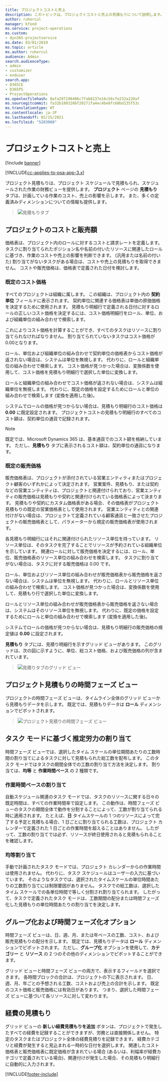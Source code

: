 ```yaml
---
title: プロジェクトコストと売上
description: このトピックは、プロジェクトコストと売上の見積もりについて説明します。
author: ruhercul
manager: kfend
ms.service: project-operations
ms.custom:
- dyn365-projectservice
ms.date: 03/01/2019
ms.topic: article
ms.author: ruhercul
audience: Admin
search.audienceType:
- admin
- customizer
- enduser
search.app:
- D365CE
- D365PS
- ProjectOperations
ms.openlocfilehash: 8afa297190406c7fab8237e16c56cfe232a220af
ms.sourcegitcommit: fa32b1893286f20271fa4ec4be8fc68bd135f53c
ms.translationtype: HT
ms.contentlocale: ja-JP
ms.lasthandoff: 02/15/2021
ms.locfileid: "5283960"
---
```

# <a name="project-costs-and-revenue"></a>プロジェクトコストと売上

[!include [banner](../includes/psa-now-project-operations.md)]

[!INCLUDE[cc-applies-to-psa-app-3.x](../includes/cc-applies-to-psa-app-3x.md)]

プロジェクト見積もりは、プロジェクト スケジュールで見積もられ、スケジュールされた作業の財務ビューを提供します。 **プロジェクト** ページの **見積もり** タブは、計画している作業のコスト、売上の影響を示します。 また、多くの定義済みディメンションについての情報も提供します。 

> ![見積もりタブ](media/project-5.png)

## <a name="cost-and-sales-values-of-the-project"></a>プロジェクトのコストと販売額

価格表は、プロジェクト内のロールに対するコストと請求レートを定義します。 タスクに割り当てられたポジション名や名前の付いたリソースに関連したロールに基づき、作業のコストや売上の影響を判断できます。 (汎用または名前の付いた) 割り当てがないタスクがある場合は、コストや売上の見積もりを取得できません。 コストや販売価格は、価格表で定義された日付を検討します。

### <a name="default-cost-price"></a>既定のコスト価格  

すべてのプロジェクトは組織に属します。 この組織は、プロジェクト内の **契約単位** フィールドに表示されます。 契約単位に関連する価格表は単価の原価価格を決定するために使用されます。 見積もり明細行で定義される日付に対するロールの正しいコスト価格を決定するには、コスト価格明細行をロール、単位、および組織単位の組み合わせで検索します。 

これによりコスト価格を計算することができ、すべてのタスクはリソースに割り当てられなければなりません。 割り当てられていないタスクはコスト価格が0.00となります。

ロール、単位および組織単位の組み合わせで契約単位の価格表からコスト価格が返されない場合は、システムは単位を無視します。 代わりに、ロールと組織単位の組み合わせで検索します。 コスト価格が見つかった場合は、変換係数を使用して、コスト価格を見積もり明細行で選択した単位に変換します。

ロールと組織単位の組み合わせでコスト価格が返されない場合は、システムは組織単位を無視します。 代わりに、既定の価格を設定するためにロールと単位の組み合わせで検索します (変換を適用した後)。

システムでロールの価格が見つからない場合は、見積もり明細行のコスト価格は **0.00** に既定設定されます。 プロジェクトコストの見積もり明細行のすべてのコスト額は、契約単位の通貨で記録されます。

> [!NOTE]
> 既定では、Microsoft Dynamics 365 は、基本通貨でのコスト額を格納しています。 ただし、**見積もり** タブに表示されるコスト額は、契約単位の通貨になります。  

### <a name="default-sales-price"></a>既定の販売価格 

販売価格表は、プロジェクトが添付されている営業エンティティまたはプロジェクト顧客のいずれかによって決定されます。 営業案件、見積もり、または契約などの営業エンティティは、プロジェクトと関連付けられており、営業エンティティの販売価格は見積もりや契約と関連付けられている価格表によって決まります。 見積もりや契約にカスタム価格表がある場合、その価格表がプロジェクト見積もりの既定の営業価格表として使用されます。 営業エンティティとの関連付けがない場合は、プロジェクトて定義されている顧客通貨と一致させたプロジェクトの販売価格表として、パラメーターから規定の販売価格表が使用されます。

各見積もり明細行にはそれに関連付けられたリソース単位を持っています。 リソース単位は、そのタスクを完了することでリソースが予約されている組織単位を示しています。 関連ロールに対して販売価格を決定するには、ロール、単位、販売価格表のリソース単位の組み合わせを検索します。 タスクに割り当てがない場合は、タスクに対する販売価格は 0.00 です。

ロール、単位およびリソース単位の組み合わせが販売価格表から販売価格を返さない場合は、システムは単位を無視します。 代わりに、ロールとリソース単位の組み合わせで検索します。 コスト価格が見つかった場合は、変換係数を使用して、見積もり行で選択した単位に変換します。 

ロールとリソース単位の組み合わせが販売価格表から販売価格を返さない場合は、システムはそのリソース単位を無視します。 代わりに、既定の価格を設定するためにロールと単位の組み合わせで検索します (変換を適用した後)。

システムでロールの価格が見つからない場合は、見積もり明細行の販売価格の規定値は **0.00** に設定されます。

**見積もり** タブには、見積り明細行を示すグリッド ビューがあります。 このグリッドは、次の図に示すように、単位、総コスト価格、および販売価格の列が含まれています。 

> ![見積りタブのグリッド ビュー](media/project-6.png)

## <a name="time-phased-view-of-project-estimates"></a>プロジェクト見積もりの時間フェーズ ビュー

プロジェクトの時間フェーズ ビューは、タイムライン全体のグリッド ビューから見積もりデータを示します。 既定では、見積もりデータは **ロール** ディメンションでピボットされます。

> ![プロジェクト見積りの時間フェーズ ビュー](media/project-7.png)

## <a name="allocating-estimated-effort-based-on-the-task-mode"></a>タスク モードに基づく推定労力の割り当て

時間フェーズ ビューでは、選択したタイム スケールの単位期間あたりの工数時間の割り当てによるタスクに対して見積もられた総工数を配布します。 このタスク モードではタスクの期間全体での工数の割り当て方法を決定します。 割り当ては、**均等** と **作業時間ベース** の 2 種類です。

### <a name="work-hours-based-allocation"></a>作業時間ベースの割り当て
 
自動スケジュール関連のタスク モードでは、タスクのリソースに関する日々の既定時間は、すべての作業時間率で設定します。 この動作は、時間フェーズ ビューのタスクの期間全体で動作を分割することによって、工数が割り当てられる時に適用されます。 たとえば、**日** タイムスケールの 1 つのリソースによって完了する予定と見積もる場合、1 日ごとに割り当てられる工数は、プロジェクト カレンダーで定義された 1 日ごとの作業時間を超えることはありません。 したがって、工数の割り当てでは必ず、リソースが終日使用されると見積もられることを確認します。

### <a name="even-allocation"></a>均等割り当て

手動で計画されたタスク モードでは、プロジェクト カレンダーからの作業時間は使用されません。 代わりに、タスク スケジュールはユーザーの入力に基づいています。 そのようなタスクでは、選択されたタイムスケールの単位時間あたりの工数割り当てには制限要因がありません。 タスクでの総工数は、選択したタイム スケールでの各単位時間で等しく分割され割り当てられます。 したがって、タスクで定義されたタスク モードは、工数期間の配分または時間フェーズ化した見積もりの単位時間あたりの割り当てを決定します。

## <a name="grouping-and-time-phasing-options"></a>グループ化および時間フェーズ化オプション

時間フェーズ ビューは、日、週、月、または年ベースの工数、コスト、および販売見積もりの配分を示します。 既定では、見積もりデータは **ロール** ディメンションでピボットされます。 ただし、**グループ化** オプションを使用して、**カテゴリー** と **リソース** の 2 つのその他のディメンションでピボットすることができます。

グリッド ビューと時間フェーズ ビューの両方で、表示するフィールドを選択できます。 各時間ブロックの合計は、プロジェクトの下に表示されます。 日、週、月、年ごとの予想される工数、コストおよび売上の合計を示します。 既定のコスト価格と販売価格には有効日があります。 つまり、選択した時間フェーズ ビューに基づいて各リソースに対して変わります。

## <a name="expense-estimates"></a>経費の見積もり

グリッド ビューの **新しい経費見積もりを追加** ボタンは、プロジェクトで発生したすべての経費を記録することができますが、労務とは直接関係しません。 特定のタスクまたはプロジェクト全体の経費見積りを記録できます。 経費カテゴリと経費が発生すると見込まれる一時的な日付を選択します。 関連したコスト価格表と販売価格表に既定価格が含まれている場合 (あるいは、利幅率が経費カテゴリで定義されている場合)、関連付けが発生した場合、その見積もり明細行に自動的に入力されます。


[!INCLUDE[footer-include](../includes/footer-banner.md)]